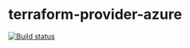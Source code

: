 # terraform-provider-azure
[![Build status](https://dev.azure.com/yunqian8/TerraformTest/_apis/build/status/TerraformTest-CI)](https://dev.azure.com/yunqian8/TerraformTest/_build/latest?definitionId=-1)
